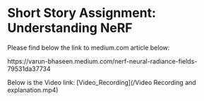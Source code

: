 <h1> Short Story Assignment: Understanding NeRF </h1>
<p>Please find below the link to medium.com article below:</p> 
<p>https://varun-bhaseen.medium.com/nerf-neural-radiance-fields-79531da37734</p>

Below is the Video link:
[Video_Recording](/Video Recording and explanation.mp4)
